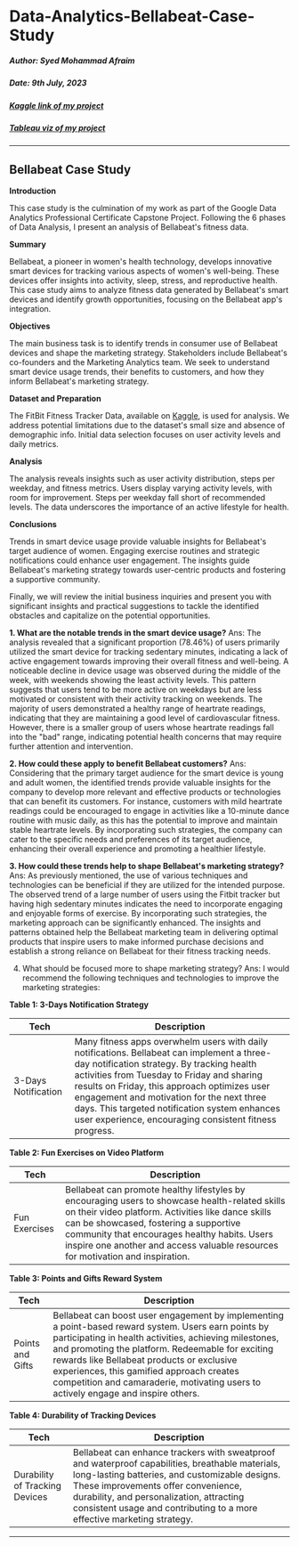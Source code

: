 # Data-Analytics-Bellabeat-Case-Study

##### Author: Syed Mohammad Afraim

##### Date: 9th July, 2023

##### [Kaggle link of my project](https://www.kaggle.com/code/syedmohammadafraim2/case-study-bellabeat-using-pythons-3d-plots)
##### [Tableau viz of my project](https://public.tableau.com/app/profile/syed.mohammad.afraim/viz/BellabeatDataAnalysisCaseStudy_16906532777260/CoverPage)


---

## Bellabeat Case Study

**Introduction**

This case study is the culmination of my work as part of the Google Data Analytics Professional Certificate Capstone Project. Following the 6 phases of Data Analysis, I present an analysis of Bellabeat's fitness data.

**Summary**

Bellabeat, a pioneer in women's health technology, develops innovative smart devices for tracking various aspects of women's well-being. These devices offer insights into activity, sleep, stress, and reproductive health. This case study aims to analyze fitness data generated by Bellabeat's smart devices and identify growth opportunities, focusing on the Bellabeat app's integration.

**Objectives**

The main business task is to identify trends in consumer use of Bellabeat devices and shape the marketing strategy. Stakeholders include Bellabeat's co-founders and the Marketing Analytics team. We seek to understand smart device usage trends, their benefits to customers, and how they inform Bellabeat's marketing strategy.

**Dataset and Preparation**

The FitBit Fitness Tracker Data, available on [Kaggle](https://www.kaggle.com/datasets/arashnic/fitbit), is used for analysis. We address potential limitations due to the dataset's small size and absence of demographic info. Initial data selection focuses on user activity levels and daily metrics.

**Analysis**

The analysis reveals insights such as user activity distribution, steps per weekday, and fitness metrics. Users display varying activity levels, with room for improvement. Steps per weekday fall short of recommended levels. The data underscores the importance of an active lifestyle for health.

**Conclusions**

Trends in smart device usage provide valuable insights for Bellabeat's target audience of women. Engaging exercise routines and strategic notifications could enhance user engagement. The insights guide Bellabeat's marketing strategy towards user-centric products and fostering a supportive community.

Finally, we will review the initial business inquiries and present you with significant insights and practical suggestions to tackle the identified obstacles and capitalize on the potential
opportunities.

**1. What are the notable trends in the smart device usage?**
Ans:
The analysis revealed that a significant proportion (78.46%) of users primarily utilized the smart device for tracking sedentary minutes, indicating a lack of active engagement
towards improving their overall fitness and well-being.
A noticeable decline in device usage was observed during the middle of the week, with weekends showing the least activity levels. This pattern suggests that users tend to be
more active on weekdays but are less motivated or consistent with their activity tracking on weekends.
The majority of users demonstrated a healthy range of heartrate readings, indicating that they are maintaining a good level of cardiovascular fitness. However, there is a smaller
group of users whose heartrate readings fall into the "bad" range, indicating potential health concerns that may require further attention and intervention.

**2. How could these apply to benefit Bellabeat customers?**
Ans:
Considering that the primary target audience for the smart device is young and adult women, the identified trends provide valuable insights for the company to develop more
relevant and effective products or technologies that can benefit its customers.
For instance, customers with mild heartrate readings could be encouraged to engage in activities like a 10-minute dance routine with music daily, as this has the potential to
improve and maintain stable heartrate levels. By incorporating such strategies, the company can cater to the specific needs and preferences of its target audience, enhancing
their overall experience and promoting a healthier lifestyle.

**3. How could these trends help to shape Bellabeat's marketing strategy?**
Ans:
As previously mentioned, the use of various techniques and technologies can be beneficial if they are utilized for the intended purpose.
The observed trend of a large number of users using the Fitbit tracker but having high sedentary minutes indicates the need to incorporate engaging and enjoyable forms of
exercise. By incorporating such strategies, the marketing approach can be significantly enhanced.
The insights and patterns obtained help the Bellabeat marketing team in delivering optimal products that inspire users to make informed purchase decisions and establish a
strong reliance on Bellabeat for their fitness tracking needs.

4. What should be focused more to shape marketing strategy?
Ans: I would recommend the following techniques and technologies to improve the marketing strategies:


**Table 1: 3-Days Notification Strategy**

| Tech | Description |
| --- | --- |
| 3-Days Notification | Many fitness apps overwhelm users with daily notifications. Bellabeat can implement a three-day notification strategy. By tracking health activities from Tuesday to Friday and sharing results on Friday, this approach optimizes user engagement and motivation for the next three days. This targeted notification system enhances user experience, encouraging consistent fitness progress. |

**Table 2: Fun Exercises on Video Platform**

| Tech | Description |
| --- | --- |
| Fun Exercises | Bellabeat can promote healthy lifestyles by encouraging users to showcase health-related skills on their video platform. Activities like dance skills can be showcased, fostering a supportive community that encourages healthy habits. Users inspire one another and access valuable resources for motivation and inspiration. |

**Table 3: Points and Gifts Reward System**

| Tech | Description |
| --- | --- |
| Points and Gifts | Bellabeat can boost user engagement by implementing a point-based reward system. Users earn points by participating in health activities, achieving milestones, and promoting the platform. Redeemable for exciting rewards like Bellabeat products or exclusive experiences, this gamified approach creates competition and camaraderie, motivating users to actively engage and inspire others. |

**Table 4: Durability of Tracking Devices**

| Tech | Description |
| --- | --- |
| Durability of Tracking Devices | Bellabeat can enhance trackers with sweatproof and waterproof capabilities, breathable materials, long-lasting batteries, and customizable designs. These improvements offer convenience, durability, and personalization, attracting consistent usage and contributing to a more effective marketing strategy. |

---

